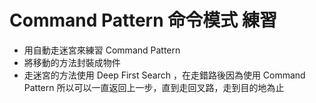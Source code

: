 # Command Pattern 命令模式 練習
 - 用自動走迷宮來練習 Command Pattern
 - 將移動的方法封裝成物件
 - 走迷宮的方法使用 Deep First Search ，在走錯路後因為使用 Command Pattern 所以可以一直返回上一步，直到走回叉路，走到目的地為止